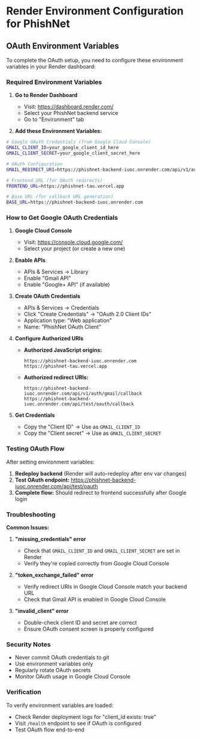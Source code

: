 # Render Environment Configuration for PhishNet

## OAuth Environment Variables

To complete the OAuth setup, you need to configure these environment variables in your Render dashboard:

### Required Environment Variables

1. **Go to Render Dashboard**
   - Visit: https://dashboard.render.com/
   - Select your PhishNet backend service
   - Go to "Environment" tab

2. **Add these Environment Variables:**

```bash
# Google OAuth Credentials (from Google Cloud Console)
GMAIL_CLIENT_ID=your_google_client_id_here
GMAIL_CLIENT_SECRET=your_google_client_secret_here

# OAuth Configuration
GMAIL_REDIRECT_URI=https://phishnet-backend-iuoc.onrender.com/api/v1/auth/gmail/callback

# Frontend URL (for OAuth redirects)
FRONTEND_URL=https://phishnet-tau.vercel.app

# Base URL (for callback URL generation)
BASE_URL=https://phishnet-backend-iuoc.onrender.com
```

### How to Get Google OAuth Credentials

1. **Google Cloud Console**
   - Visit: https://console.cloud.google.com/
   - Select your project (or create a new one)

2. **Enable APIs**
   - APIs & Services → Library
   - Enable "Gmail API"
   - Enable "Google+ API" (if available)

3. **Create OAuth Credentials**
   - APIs & Services → Credentials
   - Click "Create Credentials" → "OAuth 2.0 Client IDs"
   - Application type: "Web application"
   - Name: "PhishNet OAuth Client"

4. **Configure Authorized URIs**
   - **Authorized JavaScript origins:**
     ```
     https://phishnet-backend-iuoc.onrender.com
     https://phishnet-tau.vercel.app
     ```
   
   - **Authorized redirect URIs:**
     ```
     https://phishnet-backend-iuoc.onrender.com/api/v1/auth/gmail/callback
     https://phishnet-backend-iuoc.onrender.com/api/test/oauth/callback
     ```

5. **Get Credentials**
   - Copy the "Client ID" → Use as `GMAIL_CLIENT_ID`
   - Copy the "Client secret" → Use as `GMAIL_CLIENT_SECRET`

### Testing OAuth Flow

After setting environment variables:

1. **Redeploy backend** (Render will auto-redeploy after env var changes)
2. **Test OAuth endpoint:** https://phishnet-backend-iuoc.onrender.com/api/test/oauth
3. **Complete flow:** Should redirect to frontend successfully after Google login

### Troubleshooting

**Common Issues:**

1. **"missing_credentials" error**
   - Check that `GMAIL_CLIENT_ID` and `GMAIL_CLIENT_SECRET` are set in Render
   - Verify they're copied correctly from Google Cloud Console

2. **"token_exchange_failed" error**
   - Verify redirect URIs in Google Cloud Console match your backend URL
   - Check that Gmail API is enabled in Google Cloud Console

3. **"invalid_client" error**
   - Double-check client ID and secret are correct
   - Ensure OAuth consent screen is properly configured

### Security Notes

- Never commit OAuth credentials to git
- Use environment variables only
- Regularly rotate OAuth secrets
- Monitor OAuth usage in Google Cloud Console

### Verification

To verify environment variables are loaded:
- Check Render deployment logs for "client_id exists: true"
- Visit `/health` endpoint to see if OAuth is configured
- Test OAuth flow end-to-end